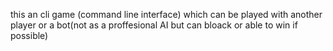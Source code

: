 this an cli game (command line interface) which can be played with another player or a bot(not as a proffesional AI but can bloack or able to win if possible)
